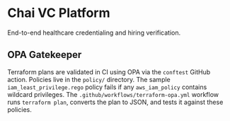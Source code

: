 # Chai VC Platform

End-to-end healthcare credentialing and hiring verification.

## OPA Gatekeeper

Terraform plans are validated in CI using OPA via the `conftest` GitHub action. Policies live in the `policy/` directory. The sample `iam_least_privilege.rego` policy fails if any `aws_iam_policy` contains wildcard privileges. The `.github/workflows/terraform-opa.yml` workflow runs `terraform plan`, converts the plan to JSON, and tests it against these policies.
